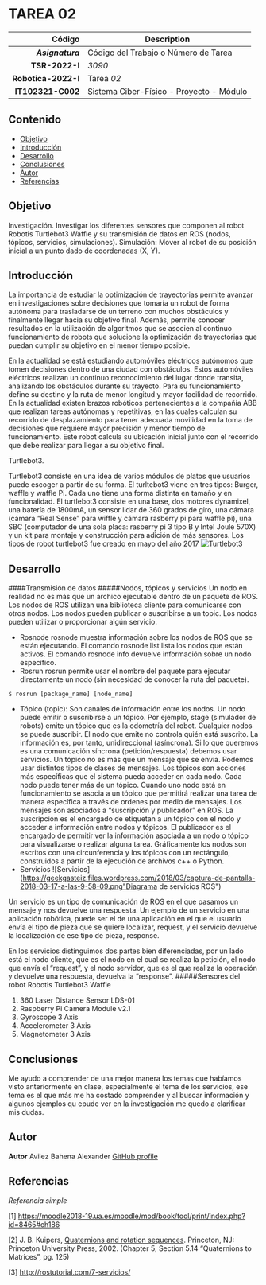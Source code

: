 # TAREA 02


| Código | Description |
| ------:| ----------- |
| ***Asignatura*** | Código del Trabajo o Número de Tarea | 
| **TSR-2022-I** | *3090* |
| **Robotica-2022-I**  | Tarea *02* |
| **IT102321-C002** | Sistema Ciber-Físico - Proyecto - Módulo |

## Contenido

- [Objetivo](#objetivo)
- [Introducción](#introduccion)
- [Desarrollo](#desarrollo)
- [Conclusiones](#conclusiones)
- [Autor](#autor)
- [Referencias](#referencias)

## Objetivo

Investigación. Investigar los diferentes sensores que componen al robot Robotis Turtlebot3 Waffle y su transmisión de datos en ROS (nodos, tópicos, servicios, simulaciones).
Simulación: Mover al robot de su posición inicial a un punto dado de coordenadas (X, Y).

## Introducción
La importancia de estudiar la optimización de trayectorias permite avanzar en investigaciones sobre
decisiones que tomaría un robot de forma autónoma para trasladarse de un terreno con muchos obstáculos 
y finalmente llegar hacia su objetivo final. Además, permite conocer resultados en la utilización de 
algoritmos que se asocien al continuo funcionamiento de robots que solucione la optimización de trayectorias 
que puedan cumplir su objetivo en el menor tiempo posible.

En la actualidad se está estudiando automóviles eléctricos autónomos que tomen decisiones
dentro de una ciudad con obstáculos. Estos automóviles eléctricos realizan un continuo
reconocimiento del lugar donde transita, analizando los obstáculos durante su trayecto. Para su
funcionamiento define su destino y la ruta de menor longitud y mayor facilidad de recorrido.
En la actualidad existen brazos robóticos pertenecientes a la compañía ABB que realizan
tareas autónomas y repetitivas, en las cuales calculan su recorrido de desplazamiento para tener
adecuada movilidad en la toma de decisiones que requiere mayor precisión y menor tiempo de
funcionamiento. Este robot calcula su ubicación inicial junto con el recorrido que debe realizar
para llegar a su objetivo final. 

Turtlebot3.

Turtlebot3 consiste en una idea de varios módulos de platos que usuarios puede escoger a
partir de su forma. El turltebot3 viene en tres tipos: Burger, waffle y waffle Pi. Cada uno tiene una
forma distinta en tamaño y en funcionalidad.
El turtlebot3 consiste en una base, dos motores dynamixel, una batería de 1800mA, un sensor
lidar de 360 grados de giro, una cámara (cámara “Real Sense” para wiffle y cámara rasberry pi
para waffle pi), una SBC (computador de una sola placa: rasberry pi 3 tipo B y Intel Joule 570X)
y un kit para montaje y construcción para adición de más sensores. Los tipos de robot turtlebot3
fue creado en mayo del año 2017
![Turtlebot3](https://www.roscomponents.com/1326-thickbox_default/turtlebot3-burger.jpg "Turtlebot3")

## Desarrollo

####Transmisión de datos
#####Nodos, tópicos y servicios
Un nodo en realidad no es más que un archico ejecutable dentro de un paquete de ROS. Los nodos
de ROS utilizan una biblioteca cliente para comunicarse con otros nodos. Los nodos pueden publicar 
o suscribirse a un topic. Los nodos pueden utilizar o proporcionar algún servicio.
- Rosnode
rosnode muestra información sobre los nodos de ROS que se están ejecutando. El comando rosnode list lista 
los nodos que están activos.
El comando rosnode info devuelve información sobre un nodo específico.
- Rosrun
rosrun permite usar el nombre del paquete para ejecutar directamente un nodo (sin necesidad de conocer la ruta del paquete).

```
$ rosrun [package_name] [node_name]
```
- Tópico (topic):
Son canales de información entre los nodos. Un nodo puede emitir o suscribirse a un tópico. Por ejemplo, 
stage (simulador de robots) emite un tópico que es la odometría del robot. Cualquier nodos se puede suscribir. 
El nodo que emite no controla quién está suscrito. La información es, por tanto, unidireccional (asíncrona). 
Si lo que queremos es una comunicación síncrona (petición/respuesta) debemos usar servicios.
Un tópico no es más que un mensaje que se envía. Podemos usar distintos tipos de clases de mensajes.
Los tópicos son acciones más específicas que el sistema pueda acceder en cada nodo. Cada
nodo puede tener más de un tópico. Cuando uno nodo está en funcionamiento se asocia a un tópico
que permitirá realizar una tarea de manera específica a través de ordenes por medio de mensajes.
Los mensajes son asociados a “suscripción y publicador” en ROS. La suscripción es el
encargado de etiquetan a un tópico con el nodo y acceder a información entre nodos y tópicos. El
publicador es el encargado de permitir ver la información asociada a un nodo o tópico para
visualizarse o realizar alguna tarea.
Gráficamente los nodos son escritos con una circunferencia y los tópicos con un rectángulo,
construidos a partir de la ejecución de archivos c++ o Python.
- Servicios
![Servicios](https://geekgasteiz.files.wordpress.com/2018/03/captura-de-pantalla-2018-03-17-a-las-9-58-09.png"Diagrama de servicios ROS")

Un servicio es un tipo de comunicación de ROS en el que pasamos un mensaje y nos devuelve una respuesta.
Un ejemplo de un servicio en una aplicación robótica, puede ser el de una aplicación en el que el usuario 
envía el tipo de pieza que se quiere localizar, request, y el servicio devuelve la localización de ese tipo de pieza, response.


En los servicios distinguimos dos partes bien diferenciadas, por un lado está el nodo cliente, que es el nodo en el cual se 
realiza la petición, el nodo que envía el “request”, y el nodo servidor, que es el que realiza la operación y devuelve una respuesta, 
devuelva la “response”.
#####Sensores del robot Robotis Turtlebot3 Waffle 
1. 360 Laser Distance Sensor LDS-01
2. Raspberry Pi Camera Module v2.1
3. Gyroscope 3 Axis
4. Accelerometer 3 Axis
5. Magnetometer 3 Axis

## Conclusiones
Me ayudo a comprender de una mejor manera los temas que habíamos visto anteriormente en clase, especialmente el tema de los
servicios, ese tema es el que más me ha costado comprender y al buscar información y algunos ejemplos qu epude ver en la investigación
me quedo a clarificar mis dudas.

## Autor

**Autor** Avilez Bahena Alexander [GitHub profile](https://github.com/AlexanderAvilez)

## Referencias

_Referencia simple_

<a id="1">[1]</a> https://moodle2018-19.ua.es/moodle/mod/book/tool/print/index.php?id=8465#ch186

<a id='2'>[2]</a>	J. B. Kuipers, [Quaternions and rotation sequences](https://amzn.to/2RY2lwI). Princeton, NJ: Princeton University Press, 2002. (Chapter 5,  Section 5.14 “Quaternions to Matrices”, pg. 125)

<a id="3">[3]</a>  http://rostutorial.com/7-servicios/
